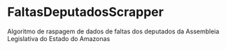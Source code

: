 # FaltasDeputadosScrapper

Algoritmo de raspagem de dados de faltas dos deputados da Assembleia Legislativa do Estado do Amazonas 
